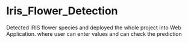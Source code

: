 # Iris_Flower_Detection
Detected IRIS flower species and deployed the whole project into Web Application. where user can enter values and can check the prediction
